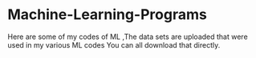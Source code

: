 # Machine-Learning-Programs
Here are some of my codes of ML ,The data sets are uploaded that were used in my various ML codes You can all download that directly.
